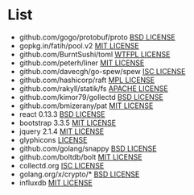 # List
- github.com/gogo/protobuf/proto [BSD LICENSE](https://github.com/gogo/protobuf/blob/master/LICENSE)
- gopkg.in/fatih/pool.v2 [MIT LICENSE](https://github.com/fatih/pool/blob/v2.0.0/LICENSE)
- github.com/BurntSushi/toml [WTFPL LICENSE](https://github.com/BurntSushi/toml/blob/master/COPYING)
- github.com/peterh/liner [MIT LICENSE](https://github.com/peterh/liner/blob/master/COPYING)
- github.com/davecgh/go-spew/spew [ISC LICENSE](https://github.com/davecgh/go-spew/blob/master/LICENSE)
- github.com/hashicorp/raft [MPL LICENSE](https://github.com/hashicorp/raft/blob/master/LICENSE)
- github.com/rakyll/statik/fs [APACHE LICENSE](https://github.com/rakyll/statik/blob/master/LICENSE)
- github.com/kimor79/gollectd [BSD LICENSE](https://github.com/kimor79/gollectd/blob/master/LICENSE)
- github.com/bmizerany/pat [MIT LICENSE](https://github.com/bmizerany/pat#license)
- react 0.13.3 [BSD LICENSE](https://github.com/facebook/react/blob/master/LICENSE)
- bootstrap 3.3.5 [MIT LICENSE](https://github.com/twbs/bootstrap/blob/master/LICENSE)
- jquery 2.1.4 [MIT LICENSE](https://github.com/jquery/jquery/blob/master/LICENSE.txt)
- glyphicons [LICENSE](http://glyphicons.com/license/)
- github.com/golang/snappy [BSD LICENSE](https://github.com/golang/snappy/blob/master/LICENSE)
- github.com/boltdb/bolt [MIT LICENSE](https://github.com/boltdb/bolt/blob/master/LICENSE)
- collectd.org [ISC LICENSE](https://github.com/collectd/go-collectd/blob/master/LICENSE)
- golang.org/x/crypto/* [BSD LICENSE](https://github.com/golang/crypto/blob/master/LICENSE)
- influxdb [MIT LICENSE](https://github.com/influxdata/influxdb/blob/master/LICENSE)

